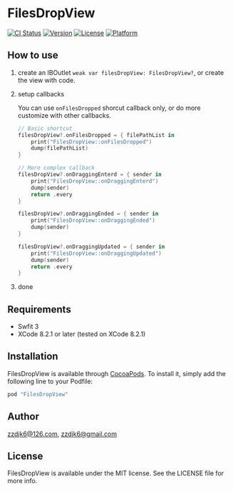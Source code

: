 # FilesDropView

[![CI Status](http://img.shields.io/travis/zzdjk6@126.com/FilesDropView.svg?style=flat)](https://travis-ci.org/zzdjk6@126.com/FilesDropView)
[![Version](https://img.shields.io/cocoapods/v/FilesDropView.svg?style=flat)](http://cocoapods.org/pods/FilesDropView)
[![License](https://img.shields.io/cocoapods/l/FilesDropView.svg?style=flat)](http://cocoapods.org/pods/FilesDropView)
[![Platform](https://img.shields.io/cocoapods/p/FilesDropView.svg?style=flat)](http://cocoapods.org/pods/FilesDropView)

## How to use

1. create an IBOutlet `weak var filesDropView: FilesDropView?`, or create the view with code.

2. setup callbacks

    You can use `onFilesDropped` shorcut callback only, or do more customize with other callbacks.


    ```swift
    // Basic shortcut
    filesDropView?.onFilesDropped = { filePathList in
        print("FilesDropView::onFilesDropped")
        dump(filePathList)
    }

    // More complex callback
    filesDropView?.onDraggingEnterd = { sender in
        print("FilesDropView::onDraggingEnterd")
        dump(sender)
        return .every
    }

    filesDropView?.onDraggingEnded = { sender in
        print("FilesDropView::onDraggingEnded")
        dump(sender)
    }

    filesDropView?.onDraggingUpdated = { sender in
        print("FilesDropView::onDraggingUpdated")
        dump(sender)
        return .every
    }
    ```

3. done

## Requirements

* Swfit 3
* XCode 8.2.1 or later (tested on XCode 8.2.1)

## Installation

FilesDropView is available through [CocoaPods](http://cocoapods.org). To install
it, simply add the following line to your Podfile:

```ruby
pod "FilesDropView"
```

## Author

zzdjk6@126.com, zzdjk6@gmail.com

## License

FilesDropView is available under the MIT license. See the LICENSE file for more info.
